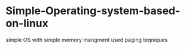 # Simple-Operating-system-based-on-linux
simple OS with simple memory mangment used paging teqniques 

